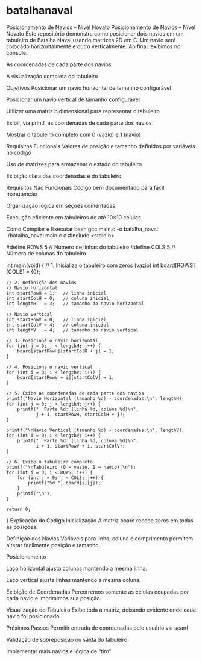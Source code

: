 # batalhanaval
Posicionamento de Navios – Nível Novato
Posicionamento de Navios – Nível Novato
Este repositório demonstra como posicionar dois navios em um tabuleiro de Batalha Naval usando matrizes 2D em C. Um navio será colocado horizontalmente e outro verticalmente. Ao final, exibimos no console:

As coordenadas de cada parte dos navios

A visualização completa do tabuleiro

Objetivos
Posicionar um navio horizontal de tamanho configurável

Posicionar um navio vertical de tamanho configurável

Utilizar uma matriz bidimensional para representar o tabuleiro

Exibir, via printf, as coordenadas de cada parte dos navios

Mostrar o tabuleiro completo com 0 (vazio) e 1 (navio)

Requisitos Funcionais
Valores de posição e tamanho definidos por variáveis no código

Uso de matrizes para armazenar o estado do tabuleiro

Exibição clara das coordenadas e do tabuleiro

Requisitos Não Funcionais
Código bem documentado para fácil manutenção

Organização lógica em seções comentadas

Execução eficiente em tabuleiros de até 10×10 células

Como Compilar e Executar
bash
gcc main.c -o batalha_naval
./batalha_naval
main.c
c
#include <stdio.h>

#define ROWS 5       // Número de linhas do tabuleiro
#define COLS 5       // Número de colunas do tabuleiro

int main(void) {
    // 1. Inicializa o tabuleiro com zeros (vazio)
    int board[ROWS][COLS] = {0};

    // 2. Definição dos navios
    // Navio horizontal
    int startRowH = 1;   // linha inicial
    int startColH = 0;   // coluna inicial
    int lengthH   = 3;   // tamanho do navio horizontal

    // Navio vertical
    int startRowV = 0;   // linha inicial
    int startColV = 4;   // coluna inicial
    int lengthV   = 4;   // tamanho do navio vertical

    // 3. Posiciona o navio horizontal
    for (int j = 0; j < lengthH; j++) {
        board[startRowH][startColH + j] = 1;
    }

    // 4. Posiciona o navio vertical
    for (int i = 0; i < lengthV; i++) {
        board[startRowV + i][startColV] = 1;
    }

    // 5. Exibe as coordenadas de cada parte dos navios
    printf("Navio Horizontal (tamanho %d) - coordenadas:\n", lengthH);
    for (int j = 0; j < lengthH; j++) {
        printf("  Parte %d: (linha %d, coluna %d)\n",
               j + 1, startRowH, startColH + j);
    }

    printf("\nNavio Vertical (tamanho %d) - coordenadas:\n", lengthV);
    for (int i = 0; i < lengthV; i++) {
        printf("  Parte %d: (linha %d, coluna %d)\n",
               i + 1, startRowV + i, startColV);
    }

    // 6. Exibe o tabuleiro completo
    printf("\nTabuleiro (0 = vazio, 1 = navio):\n");
    for (int i = 0; i < ROWS; i++) {
        for (int j = 0; j < COLS; j++) {
            printf("%d ", board[i][j]);
        }
        printf("\n");
    }

    return 0;
}
Explicação do Código
Inicialização A matriz board recebe zeros em todas as posições.

Definição dos Navios Variáveis para linha, coluna e comprimento permitem alterar facilmente posição e tamanho.

Posicionamento

Laço horizontal ajusta colunas mantendo a mesma linha.

Laço vertical ajusta linhas mantendo a mesma coluna.

Exibição de Coordenadas Percorremos somente as células ocupadas por cada navio e imprimimos sua posição.

Visualização do Tabuleiro Exibe toda a matriz, deixando evidente onde cada navio foi posicionado.

Próximos Passos
Permitir entrada de coordenadas pelo usuário via scanf

Validação de sobreposição ou saída do tabuleiro

Implementar mais navios e lógica de “tiro”
